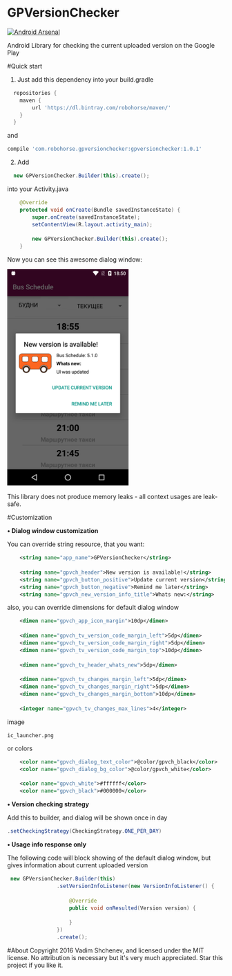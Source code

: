 # GPVersionChecker
[![Android Arsenal](https://img.shields.io/badge/Android%20Arsenal-GPVersionChecker-green.svg?style=true)](https://android-arsenal.com/details/1/3281)
<p>
Android Library for checking the current uploaded version on the Google Play
</p>

#Quick start

1) Just add this dependency into your build.gradle
  
```gradle
  repositories {
    maven {
        url 'https://dl.bintray.com/robohorse/maven/'
    }
  }
```
  and
```gradle
compile 'com.robohorse.gpversionchecker:gpversionchecker:1.0.1'
```
2) Add 
```java 
  new GPVersionChecker.Builder(this).create();
```
into your Activity.java

```java
    @Override
    protected void onCreate(Bundle savedInstanceState) {
        super.onCreate(savedInstanceState);
        setContentView(R.layout.activity_main);
        
        new GPVersionChecker.Builder(this).create();
    }
```

Now you can see this awesome dialog window:
<p>
<img src="screen_dialog.png" height="500">
</p>

This library does not produce memory leaks - all context usages are leak-safe.

#Customization

<b>&#8226; Dialog window customization</b>

You can override string resource, that you want:
```xml
    <string name="app_name">GPVersionChecker</string>

    <string name="gpvch_header">New version is available!</string>
    <string name="gpvch_button_positive">Update current version</string>
    <string name="gpvch_button_negative">Remind me later</string>
    <string name="gpvch_new_version_info_title">Whats new:</string>
```
also, you can override dimensions for default dialog window
```xml
    <dimen name="gpvch_app_icon_margin">10dp</dimen>

    <dimen name="gpvch_tv_version_code_margin_left">5dp</dimen>
    <dimen name="gpvch_tv_version_code_margin_right">5dp</dimen>
    <dimen name="gpvch_tv_version_code_margin_top">10dp</dimen>

    <dimen name="gpvch_tv_header_whats_new">5dp</dimen>

    <dimen name="gpvch_tv_changes_margin_left">5dp</dimen>
    <dimen name="gpvch_tv_changes_margin_right">5dp</dimen>
    <dimen name="gpvch_tv_changes_margin_bottom">10dp</dimen>

    <integer name="gpvch_tv_changes_max_lines">4</integer>
```
image
```
ic_launcher.png
```

or colors
```xml
    <color name="gpvch_dialog_text_color">@color/gpvch_black</color>
    <color name="gpvch_dialog_bg_color">@color/gpvch_white</color>

    <color name="gpvch_white">#ffffff</color>
    <color name="gpvch_black">#000000</color>
```

<b>&#8226; Version checking strategy</b>

Add this to builder, and dialog will be shown once in day
```java
.setCheckingStrategy(CheckingStrategy.ONE_PER_DAY)
```

<b>&#8226; Usage info response only</b>

The following code will block showing of the default dialog window, but gives information about current uploaded version
```java
 new GPVersionChecker.Builder(this)
                .setVersionInfoListener(new VersionInfoListener() {
                   
                    @Override
                    public void onResulted(Version version) {
                        
                    }
                })
                .create();
```



#About
Copyright 2016 Vadim Shchenev, and licensed under the MIT license. No attribution is necessary but it's very much appreciated. Star this project if you like it.
